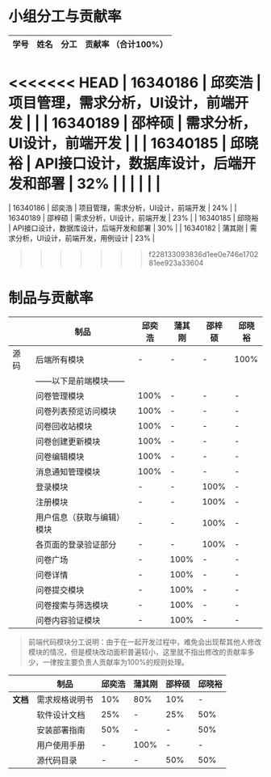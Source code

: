 # 小组分工与贡献率

| 学号     | 姓名   | 分工                                    | 贡献率 （合计100%） |
| -------- | ------ | --------------------------------------- | ------------------- |
<<<<<<< HEAD
| 16340186 | 邱奕浩 | 项目管理，需求分析，UI设计，前端开发    |                     |
| 16340189 | 邵梓硕 | 需求分析，UI设计，前端开发              |                     |
| 16340185 | 邱晓裕 | API接口设计，数据库设计，后端开发和部署 | 32%                 |
|          |        |                                         |                     |
=======
| 16340186 | 邱奕浩 | 项目管理，需求分析，UI设计，前端开发    |  24%                 |
| 16340189 | 邵梓硕 | 需求分析，UI设计，前端开发              | 23%                 |
| 16340185 | 邱晓裕 | API接口设计，数据库设计，后端开发和部署 | 30%                 |
| 16340182 | 蒲其刚 | 需求分析，UI设计，前端开发，用例设计    | 23%                  |
>>>>>>> f228133093836d1ee0e746e170281ee923a33604

# 制品与贡献率


|          | 制品                       | 邱奕浩 | 蒲其刚 | 邵梓硕 | 邱晓裕 |
| -------- | -------------------------- | ------ | ------ | ------ | ------ |
| 源码 | 后端所有模块               | -      | -      | -      | 100%   |
|          | ——以下是前端模块——     |        |        |        |        |
|          | 问卷管理模块               | 100%   | -      | -      | -      |
|          | 问卷列表预览访问模块       | 100%   | -      | -      | -      |
|          | 问卷回收站模块             | 100%   | -      | -      | -      |
|          | 问卷创建更新模块           | 100%   | -      | -      | -      |
|          | 问卷编辑模块               | 100%   | -      | -      | -      |
|          | 消息通知管理模块           | 100%   | -      | -      | -      |
|          | 登录模块                   | -      | -      | 100%   | -      |
|          | 注册模块                   | -      | -      | 100%   | -      |
|          | 用户信息（获取与编辑）模块 | -      | -      | 100%   | -      |
|          | 各页面的登录验证部分       | -      | -      | 100%   | -      |
|          | 问卷广场                  | -      | 100%      | -     | -    |
|          | 问卷详情                  | -       |100%      | -      | -    |
|          | 问卷提交模块              | -       | 100%      | -      | -   |
|          | 问卷搜索与筛选模块        | -        | 100%      | -     | -      |
|          | 问卷内容验证模块          | -        | 100%     | -     |-       |


> 前端代码模块分工说明：由于在一起开发过程中，难免会出现帮其他人修改模块的情况，但是模块改动面积普遍较小，这里就不指出修改的贡献率多少，一律按主要负责人贡献率为100%的规则处理。


|          | 制品           | 邱奕浩 | 蒲其刚 | 邵梓硕 | 邱晓裕 |
| -------- | -------------- | ------ | ------ | ------ | ------ |
| **文档** | 需求规格说明书     | 10% | 80% | 10% | - |
|          | 软件设计文档       | 25%    | -      | 25%    | 50%    |
|          | 安装部署指南   | 50%    | -      | -      | 50%    |
|          | 用户使用手册   | -      | 100%   | -      | -      |
|          | 源代码目录 | -      | -      | 50%   | 50%      |


